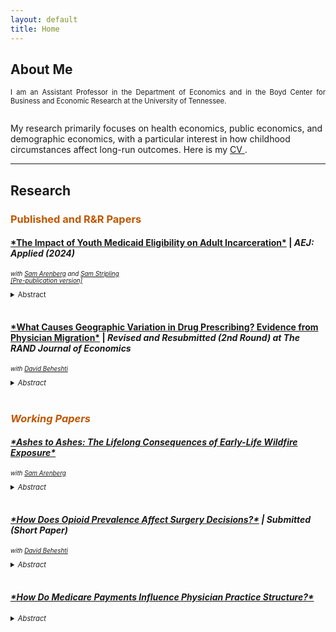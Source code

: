 ```yaml
---
layout: default
title: Home
---
```


<h2> About Me </h2> 
<p align="justify" style="font-size:80%;"> I am an Assistant Professor in the Department of Economics and in the Boyd Center for Business and Economic Research at the University of Tennessee. <br/>
<br/>  
  
My research primarily focuses on health economics, public economics, and demographic economics, with a particular interest in how childhood circumstances affect long-run outcomes. Here is my <a href="https://sethneller.github.io/neller_cv.pdf"> CV </a>.
<br/>

<hr>
  
<h2> Research </h2> 

<h3 style="color:#bf5700;"> Published and R&R Papers  </h3>

<h4><a href="https://www.aeaweb.org/articles?id=10.1257/app.20200785">*The Impact of Youth Medicaid Eligibility on Adult Incarceration*</a> | <i> AEJ: Applied (2024) </i> </h4>
<p style="font-size:70%;"><i> with <a href="https://samuelarenberg.com/">Sam Arenberg</a> and <a href="https://samstripling.com/">Sam Stripling</a> <br/>
<a href="https://sethneller.github.io/papers/Medicaid_and_incarceration.pdf"> [Pre-publication version] </a> </i> </p>

<details>
 <summary style="font-size:80%;"> Abstract </summary>
    <p align="justify" style="font-size:80%;"> This paper identifies an important spillover associated with public health insurance: reduced incarceration. In 1990, Congress passed legislation that  increased Medicaid eligibility for individuals born after September 30, 1983. We show that Black children born just after the cutoff are 5 percent less likely to be incarcerated by age 28, driven primarily by a decrease in incarcerations connected to financially motivated offenses. Children of other races, who experienced almost no gain in Medicaid coverage as a result of the policy, demonstrate no such declines. We find that reduced incarceration in adulthood substantially offsets the initial costs of expanding eligibility. </p>
</details>
</br>

<h4> <a href="https://sethneller.github.io/papers/beheshti_neller_physician_prescribing.pdf"> *What Causes Geographic Variation in Drug Prescribing? Evidence from Physician Migration*</a> | <i> Revised and Resubmitted (2nd Round) at The RAND Journal of Economics </i></h4>
<p style="font-size:70%;"><i> with <a href="https://sites.google.com/view/davidbeheshti">David Beheshti</a> </p>

<details>
 <summary style="font-size:80%;"> Abstract </summary>
    <p align="justify" style="font-size:80%;"> In this paper, we examine the importance of individual physicians in explaining the significant variation in prescription drug spending in Medicare Part D. By tracking
prescribing behavior before and after physician relocations, we find that movers’ prescribing converges toward the average of their new location. However, this convergence is far from complete, highlighting the importance of idiosyncratic physician-specific factors. Overall, these physician-specific factors explain about 60 to 70 percent of the cross-sectional variation in prescription drug spending, suggesting that physicians are one of the most important supply-side determinants of this variation. We investigate several potential mechanisms behind this partial convergence. </p>
</details>
</br>

<h3 style="color:#bf5700;"> Working Papers </h3>

<h4> <a href="https://sethneller.github.io/papers/Ashes_to_Ashes_Working_Paper.pdf"> *Ashes to Ashes: The Lifelong Consequences of Early-Life Wildfire Exposure*</a> </h4>
 <p style="font-size:70%;"><i> with <a href="https://samuelarenberg.com/">Sam Arenberg</a> <br/> </p>

<details>
 <summary style="font-size:80%;"> Abstract </summary>
      <p align="justify" style="font-size:80%;"> This paper assesses the impact of in utero and early-childhood exposure to wildfire smoke on longevity as well as economic achievement, human capital accumulation, and disability in mid-to-late adulthood. To identify areas that were exposed to wildfire pollution, we leverage mid-20th century (1930-1969) California wildfires and smoke dispersion modeling. We then combine these wildfire pollution data with comprehensive, restricted-use administrative data from the Social Security Administration and Census Bureau.  These linked data allow us to measure childhood wildfire smoke exposure for four decades of birth cohorts and to observe a rich set of later-life outcomes. Using these data, we exploit plausibly exogenous variation in smoke exposure--which is a function of fire timing and size as well as wind direction and speed--to identify long-run effects. We find that moving from the 25th to 75th percentile of early-life wildfire smoke exposure results in 1.7 additional deaths before age 55 per 1,000 individuals, conditional on surviving past early childhood. Aggregating these effects across ages 30 to 80 translates to 46 life years lost per 1,000 persons. We further find that smoke exposure results in unfavorable changes to a wide range of later-life outcomes across economic achievement, educational attainment, and disability measures. From these results, we estimate that each child born in California during our sample period sustained, on average, approximately $22,000 of discounted damages in lost life expectancy and lost earnings due to wildfire smoke. These findings suggest that warming temperatures, which exacerbate the duration and intensity of wildfire seasons, are already meaningfully affecting the life cycles of exposed children through increased smoke exposure. </p>
  </details>
</br>

<h4> <a href="https://sethneller.github.io/papers/Opiod_and_Surgeries.pdf"> *How Does Opioid Prevalence Affect Surgery Decisions?*</a> | <i> Submitted (Short Paper) </i> </h4>
<p style="font-size:70%;"><i> with <a href="https://sites.google.com/view/davidbeheshti">David Beheshti</a> </p>

<details>
 <summary style="font-size:80%;"> Abstract </summary>
    <p align="justify" style="font-size:80%;"> This paper studies how the prevalence of opioids affects joint physician-patient decisions over medical procedures. Following Alpert et al. (2022), we utilize variation in
opioid exposure due to state policies that affected OxyContin’s marketing and market entry. Our results suggest that higher availability of opioids led to a substantial (21%) increase in the number of elective surgical discharges, such as knee replacements, hip replacements, and back surgeries. We also consider effects for non-elective surgical discharges—procedures where we expect a much smaller response to the availability of opioids—and find a statistically insignificant increase of 1%. Finally, we investigate medical discharges—procedures where no response is expected—and find no detectable effect. This increase in elective procedures is consistent with a model of physician behavior that incorporates patient pain and post-surgical well-being into surgical decisions and where decreases in the “hassle” of prescribing pain-reducing medication pushes marginal patients to undergo surgeries that they might not otherwise elect. Our results highlight an important tradeoff: while liberal opioid prescribing has led to widespread misuse and abuse, the availability of opioids may allow some patients to undergo quality-of-life improving surgeries that would otherwise be too painful. </p>
</details>
</br>




<h4> <a href="https://sethneller.github.io/papers/Practice_structure.pdf">*How Do Medicare Payments Influence Physician Practice Structure?*</a> </h4>

<details>
 <summary style="font-size:80%;"> Abstract </summary>
    <p align="justify" style="font-size:80%;"> This paper exploits spatial discontinuities in Medicare payment rates to estimate the effect of reimbursements on primary care physicians’ choice of organizational structure. I find that a 1 percent increase in Medicare reimbursement leads to a 1.7 to 2.2 percentage point increase in primary care doctors who practice with a small group (defined as 25 providers or fewer). This effect is driven by changes in the tails of the practice size distribution: a 1.8 percentage point increase in physicians who are affiliated with the smallest (1- or 2-provider) practice groups with a corresponding decrease in physicians joining very large practices (≥ 150 providers). I do not, however, detect any evidence of physician sorting or bunching around the boundary in response to differential payment, supporting the underlying assumptions of my regression discontinuity design. Accordingly, my findings suggest that Medicare pricing may be a factor in the trend of consolidation in the physician and clinical services market. </p>
</details>
</br>
